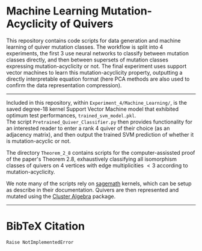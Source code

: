 # Machine Learning Mutation-Acyclicity of Quivers
This repository contains code scripts for data generation and machine learning of quiver mutation classes. The workflow is split into 4 experiments, the first 3 use neural networks to classify between mutation classes directly, and then between supersets of mutation classes expressing mutation-acyclicity or not. The final experiment uses support vector machines to learn this mutation-acyclicity property, outputting a directly interpretable equation format (here PCA methods are also used to confirm the data representation compression).

------------------------------------------------------------------------

Included in this repository, within `Experiment_4/Machine_Learning/`, is the saved degree-18 kernel Support Vector Machine model that exhibited optimum test performances, `trained_svm_model.pkl`.     
The script `Pretrained_Quiver_Classifier.py` then provides functionality for an interested reader to enter a rank 4 quiver of their choice (as an adjacency matrix), and then output the trained SVM prediction of whether it is mutation-acyclic or not.

The directory `Theorem_2_8` contains scripts for the computer-assissted proof of the paper's Theorem 2.8, exhaustively classifying all isomorphism classes of quivers on 4 vertices with edge multiplicities $<3$ according to mutation-acyclicity.   

We note many of the scripts rely on [sagemath](https://www.sagemath.org/) kernels, which can be setup as describe in their documentation. Quivers are then represented and mutated using the [Cluster Algebra](https://arxiv.org/abs/1102.4844) package.

------------------------------------------------------------------------
# BibTeX Citation
``` 
Raise NotImplementedError
```

